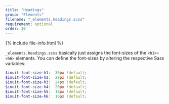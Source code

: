 ```yaml
---
title: "Headings"
group: "Elements"
filename: "_elements.headings.scss"
requirement: optional
order: 10
---
```


{% include file-info.html %}

`_elements.headings.scss` basically just assigns the font-sizes of the `<h1>`–`<h6>` elements. You can define the font-sizes by altering the respective Sass variables:

```scss
$inuit-font-size-h1:  36px !default;
$inuit-font-size-h2:  28px !default;
$inuit-font-size-h3:  24px !default;
$inuit-font-size-h4:  20px !default;
$inuit-font-size-h5:  18px !default;
$inuit-font-size-h6:  16px !default;
```
